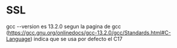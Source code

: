 # SSL
gcc --version es 13.2.0
segun la pagina de gcc (https://gcc.gnu.org/onlinedocs/gcc-13.2.0/gcc/Standards.html#C-Language) indica que se usa por defecto el C17 
